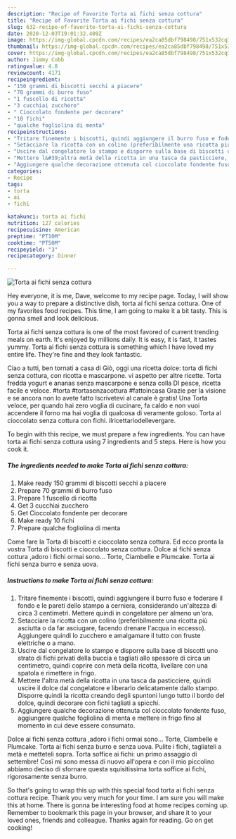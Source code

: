 ```yaml
---
description: "Recipe of Favorite Torta ai fichi senza cottura"
title: "Recipe of Favorite Torta ai fichi senza cottura"
slug: 632-recipe-of-favorite-torta-ai-fichi-senza-cottura
date: 2020-12-03T19:01:32.409Z
image: https://img-global.cpcdn.com/recipes/ea2ca85dbf798498/751x532cq70/torta-ai-fichi-senza-cottura-recipe-main-photo.jpg
thumbnail: https://img-global.cpcdn.com/recipes/ea2ca85dbf798498/751x532cq70/torta-ai-fichi-senza-cottura-recipe-main-photo.jpg
cover: https://img-global.cpcdn.com/recipes/ea2ca85dbf798498/751x532cq70/torta-ai-fichi-senza-cottura-recipe-main-photo.jpg
author: Jimmy Cobb
ratingvalue: 4.8
reviewcount: 4171
recipeingredient:
- "150 grammi di biscotti secchi a piacere"
- "70 grammi di burro fuso"
- "1 fuscello di ricotta"
- "3 cucchiai zucchero"
- " Cioccolato fondente per decorare"
- "10 fichi"
- "qualche fogliolina di menta"
recipeinstructions:
- "Tritare finemente i biscotti, quindi aggiungere il burro fuso e foderare il fondo e le pareti dello stampo a cerniera, considerando un&#39;altezza di circa 3 centimetri. Mettere quindi in congelatore per almeno un&#39;ora."
- "Setacciare la ricotta con un colino (preferibilmente una ricotta più asciutta o da far asciugare, facendo drenare l&#39;acqua in eccesso). Aggiungere quindi lo zucchero e amalgamare il tutto con fruste elettriche o a mano."
- "Uscire dal congelatore lo stampo e disporre sulla base di biscotti uno strato di fichi privati della buccia e tagliati allo spessore di circa un centimetro, quindi coprire con metà della ricotta, livellare con una spatola e rimettere in frigo."
- "Mettere l&#39;altra metà della ricotta in una tasca da pasticciere, quindi uscire il dolce dal congelatore e liberarlo delicatamente dallo stampo. Disporre quindi la ricotta creando degli spuntoni lungo tutto il bordo del dolce, quindi decorare con fichi tagliati a spicchi."
- "Aggiungere qualche decorazione ottenuta col cioccolato fondente fuso, aggiungere qualche fogliolina di menta e mettere in frigo fino al momento in cui deve essere consumato."
categories:
- Recipe
tags:
- torta
- ai
- fichi

katakunci: torta ai fichi 
nutrition: 127 calories
recipecuisine: American
preptime: "PT10M"
cooktime: "PT50M"
recipeyield: "3"
recipecategory: Dinner

---
```



![Torta ai fichi senza cottura](https://img-global.cpcdn.com/recipes/ea2ca85dbf798498/751x532cq70/torta-ai-fichi-senza-cottura-recipe-main-photo.jpg)

Hey everyone, it is me, Dave, welcome to my recipe page. Today, I will show you a way to prepare a distinctive dish, torta ai fichi senza cottura. One of my favorites food recipes. This time, I am going to make it a bit tasty. This is gonna smell and look delicious.

Torta ai fichi senza cottura is one of the most favored of current trending meals on earth. It's enjoyed by millions daily. It is easy, it is fast, it tastes yummy. Torta ai fichi senza cottura is something which I have loved my entire life. They're fine and they look fantastic.

Ciao a tutti, ben tornati a casa di Giò, oggi una ricetta dolce: torta di fichi senza cottura, con ricotta e mascarpone. vi aspetto per altre ricette. Torta fredda yogurt e ananas senza mascarpone e senza colla DI pesce, ricetta facile e veloce. #torta #tortasenzacottura #fattoincasa Grazie per la visione e se ancora non lo avete fatto Iscrivetevi al canale è gratis! Una Torta veloce, per quando hai zero voglia di cucinare, fa caldo e non vuoi accendere il forno ma hai voglia di qualcosa di veramente goloso. Torta al cioccolato senza cottura con fichi. ilricettariodellevergare.


To begin with this recipe, we must prepare a few ingredients. You can have torta ai fichi senza cottura using 7 ingredients and 5 steps. Here is how you cook it.

<!--inarticleads1-->

##### The ingredients needed to make Torta ai fichi senza cottura:

1. Make ready 150 grammi di biscotti secchi a piacere
1. Prepare 70 grammi di burro fuso
1. Prepare 1 fuscello di ricotta
1. Get 3 cucchiai zucchero
1. Get  Cioccolato fondente per decorare
1. Make ready 10 fichi
1. Prepare qualche fogliolina di menta


Come fare la Torta di biscotti e cioccolato senza cottura. Ed ecco pronta la vostra Torta di biscotti e cioccolato senza cottura. Dolce ai fichi senza cottura ,adoro i fichi ormai sono… Torte, Ciambelle e Plumcake. Torta ai fichi senza burro e senza uova. 

<!--inarticleads2-->

##### Instructions to make Torta ai fichi senza cottura:

1. Tritare finemente i biscotti, quindi aggiungere il burro fuso e foderare il fondo e le pareti dello stampo a cerniera, considerando un&#39;altezza di circa 3 centimetri. Mettere quindi in congelatore per almeno un&#39;ora.
1. Setacciare la ricotta con un colino (preferibilmente una ricotta più asciutta o da far asciugare, facendo drenare l&#39;acqua in eccesso). Aggiungere quindi lo zucchero e amalgamare il tutto con fruste elettriche o a mano.
1. Uscire dal congelatore lo stampo e disporre sulla base di biscotti uno strato di fichi privati della buccia e tagliati allo spessore di circa un centimetro, quindi coprire con metà della ricotta, livellare con una spatola e rimettere in frigo.
1. Mettere l&#39;altra metà della ricotta in una tasca da pasticciere, quindi uscire il dolce dal congelatore e liberarlo delicatamente dallo stampo. Disporre quindi la ricotta creando degli spuntoni lungo tutto il bordo del dolce, quindi decorare con fichi tagliati a spicchi.
1. Aggiungere qualche decorazione ottenuta col cioccolato fondente fuso, aggiungere qualche fogliolina di menta e mettere in frigo fino al momento in cui deve essere consumato.


Dolce ai fichi senza cottura ,adoro i fichi ormai sono… Torte, Ciambelle e Plumcake. Torta ai fichi senza burro e senza uova. Pulite i fichi, tagliateli a metà e metteteli sopra. Torta soffice ai fichi: un primo assaggio di settembre! Così mi sono messa di nuovo all&#39;opera e con il mio piccolino abbiamo deciso di sfornare questa squisitissima torta soffice ai fichi, rigorosamente senza burro. 

So that's going to wrap this up with this special food torta ai fichi senza cottura recipe. Thank you very much for your time. I am sure you will make this at home. There is gonna be interesting food at home recipes coming up. Remember to bookmark this page in your browser, and share it to your loved ones, friends and colleague. Thanks again for reading. Go on get cooking!
